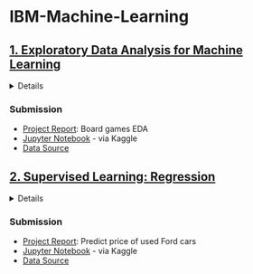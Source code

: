 # IBM-Machine-Learning
## [1. Exploratory Data Analysis for Machine Learning](https://www.coursera.org/learn/ibm-exploratory-data-analysis-for-machine-learning)
<details>
  <summary>Details</summary>
  
### Topics covered
> 1. A Brief History of Modern AI and its Applications
> 2. Retrieving Data, Exploratory Data Analysis, and Feature Engineering
> 3. Inferential Statistics and Hypothesis Testing

### Project requirements
> ...spend some time finding a data set that you are really passionate about. This can be a data set similar to the data you have available at work or data you have always wanted to analyze. For some people this will be sports data sets, while some other folks prefer to focus on data from a datathon or data for good.
>
> Once you have selected a data set, you will produce the deliverables listed below and submit them to one of your peers for review. Treat this exercise as an opportunity to produce analysis that are ready to highlight your analytical skills for a senior audience, for example, the Chief Data Officer, or the Head of Analytics at your company.
> Sections required in your report:
> - Brief description of the data set and a summary of its attributes.
> - Initial plan for data exploration.
> - Actions taken for data cleaning and feature engineering.
> - Key Findings and Insights, which synthesizes the results of Exploratory Data Analysis in an insightful and actionable manner.
> - Formulating at least 3 hypothesis about this data.
> - Conducting a formal significance test for one of the hypotheses and discuss the results.
> - Suggestions for next steps in analyzing this data.
> - A paragraph that summarizes the quality of this data set and a request for additional data if needed.
</details>

### Submission
- [Project Report](https://github.com/thuynh323/IBM-Machine-Learning/blob/master/1-EDA/Project-1-Report.pdf): Board games EDA
- [Jupyter Notebook](https://www.kaggle.com/thanhhuynh/board-games-eda?scriptVersionId=59513677) - via Kaggle
- [Data Source](https://github.com/thuynh323/IBM-Machine-Learning/blob/master/data/board_games.csv)
## [2. Supervised Learning: Regression](https://www.coursera.org/learn/supervised-learning-regression)
<details>
  <summary>Details</summary>
  
### Topics covered
> 1. Introduction to Supervised Machine Learning and Linear Regression
> 2. Data Splits and Cross Validation
> 3. Regression with Regularization Techniques: Ridge, LASSO, and Elastic Net

### Project requirements
> ...spend some time finding a data set that you are really passionate about. This can be a data set similar to the data you have available at work or data you have always wanted to analyze. For some people this will be sports data sets, while some other folks prefer to focus on data from a datathon or data for good.
>
> Once you have selected a data set, you will produce the deliverables listed below and submit them to one of your peers for review. Treat this exercise as an opportunity to produce analysis that are ready to highlight your analytical skills for a senior audience, for example, the Chief Data Officer, or the Head of Analytics at your company.
> Sections required in your report:
> - Main objective of the analysis that specifies whether your model will be focused on prediction or interpretation.
> - Brief description of the data set you chose and a summary of its attributes.
> - Brief summary of data exploration and actions taken for data cleaning and feature engineering.
> - Summary of training at least three linear regression models which should be variations that cover using a simple linear regression as a baseline, adding polynomial effects, and using a regularization regression. Preferably, all use the same training and test splits, or the same cross-validation method.
> - A paragraph explaining which of your regressions you recommend as a final model that best fits your needs in terms of accuracy and explainability.
> - Summary Key Findings and Insights, which walks your reader through the main drivers of your model and insights from your data derived from your linear regression model.
> - Suggestions for next steps in analyzing this data, which may include suggesting revisiting this model adding specific data features to achieve a better explanation or a better prediction.
</details>

### Submission
- [Project Report](https://github.com/thuynh323/IBM-Machine-Learning/blob/master/2-Supervised-Learning-Regression/Project-2-Report.pdf): Predict price of used Ford cars
- [Jupyter Notebook](https://www.kaggle.com/thanhhuynh/linear-regression-and-regularization-ford) - via Kaggle
- [Data Source](https://github.com/thuynh323/IBM-Machine-Learning/blob/master/data/ford.csv)
